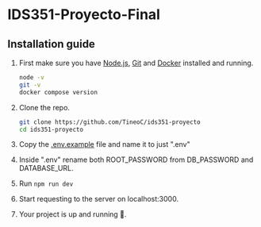 # IDS351-Proyecto-Final

## Installation guide

1. First make sure you have [Node.js](https://nodejs.org/en), [Git](https://git-scm.com/) and [Docker](https://www.docker.com/)
 installed and running.

    ```bash
    node -v
    git -v
    docker compose version
    ```

2. Clone the repo.

    ```bash
    git clone https://github.com/TineoC/ids351-proyecto
    cd ids351-proyecto
    ```

3. Copy the [.env.example](./.env.example) file and name it to just ".env"
4. Inside ".env" rename both ROOT_PASSWORD from DB_PASSWORD and DATABASE_URL.
5. Run ```npm run dev```
6. Start requesting to the server on localhost:3000.
7. Your project is up and running 🎉.

